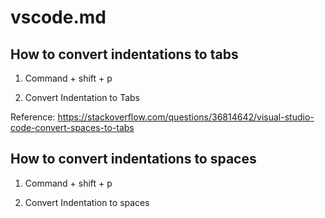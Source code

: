 # vscode.md

## How to convert indentations to tabs

1) Command + shift + p

2) Convert Indentation to Tabs

Reference: https://stackoverflow.com/questions/36814642/visual-studio-code-convert-spaces-to-tabs

## How to convert indentations to spaces

1) Command + shift + p

2) Convert Indentation to spaces